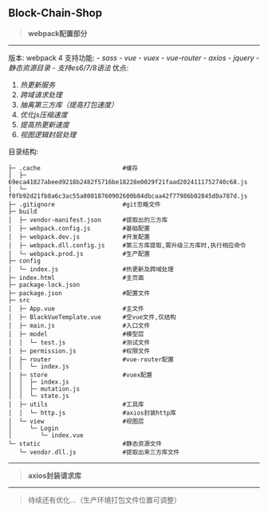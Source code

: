 **Block-Chain-Shop**
---------------------------

> **webpack配置部分**

----------
版本: webpack 4
支持功能:
         - *sass*
         - *vue*
         - *vuex*
         - *vue-router*
         - *axios*
         - *jquery*
         - *静态资源目录*
         - *支持es6/7/8语法*
优点:    
 1. *热更新服务*
 2. *跨域请求处理*
 3. *抽离第三方库（提高打包速度）*
 4. *优化js压缩速度*
 5. *提高热更新速度*
 6. *视图逻辑封层处理*  

目录结构:
 
    ├─ .cache                       #缓存
    │  ├─ 69eca41827abeed9218b2482f5716be18228e0029f21faad2024111752740c68.js
    │  └─ f0fb92d21fb8a6c3ac55a80018760902600b84dbcaa42f77986b02845d0a787d.js
    ├─ .gitignore                   #git忽略文件
    ├─ build
    │  ├─ vendor-manifest.json      #提取出的三方库
    │  ├─ webpack.config.js         #基础配置
    │  ├─ webpack.dev.js            #开发配置
    │  ├─ webpack.dll.config.js     #第三方库提取,需升级三方库时,执行相应命令
    │  └─ webpack.prod.js           #生产配置
    ├─ config
    │  └─ index.js                  #热更新及跨域处理
    ├─ index.html                   #主页面
    ├─ package-lock.json
    ├─ package.json                 #配置文件
    ├─ src
    │  ├─ App.vue                   #主文件
    │  ├─ BlackVueTemplate.vue      #空vue文件,仅结构
    │  ├─ main.js                   #入口文件
    │  ├─ model                     #模型层
    │  │  └─ test.js                #测试文件
    │  ├─ permission.js             #权限文件
    │  ├─ router                    #vue-router配置
    │  │  └─ index.js
    │  ├─ store                     #vuex配置
    │  │  ├─ index.js
    │  │  ├─ mutation.js
    │  │  └─ state.js
    │  ├─ utils                     #工具库
    │  │  └─ http.js                #axios封装http库
    │  └─ view                      #视图层
    │     └─ Login
    │        └─ index.vue
    └─ static                       #静态资源文件
       └─ vendor.dll.js             #提取出来三方库文件    

----------
> **axios封装请求库**
    


----------


> 待续还有优化...（生产环境打包文件位置可调整）